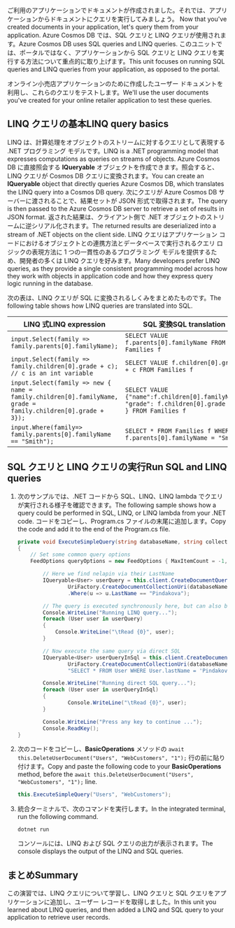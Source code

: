 <span data-ttu-id="07810-101"><!--TODO: Explain how to do ExecuteNext (pages closer to SDK imp) vs ToList (continuation token)--> ご利用のアプリケーションでドキュメントが作成されました。それでは、アプリケーションからドキュメントにクエリを実行してみましょう。</span><span class="sxs-lookup"><span data-stu-id="07810-101"><!--TODO: Explain how to do ExecuteNext (pages closer to SDK imp) vs ToList (continuation token)--> Now that you've created documents in your application, let's query them from your application.</span></span> <span data-ttu-id="07810-102">Azure Cosmos DB では、SQL クエリと LINQ クエリが使用されます。</span><span class="sxs-lookup"><span data-stu-id="07810-102">Azure Cosmos DB uses SQL queries and LINQ queries.</span></span> <span data-ttu-id="07810-103">このユニットでは、ポータルではなく、アプリケーションから SQL クエリと LINQ クエリを実行する方法について重点的に取り上げます。</span><span class="sxs-lookup"><span data-stu-id="07810-103">This unit focuses on running SQL queries and LINQ queries from your application, as opposed to the portal.</span></span>

<span data-ttu-id="07810-104">オンライン小売店アプリケーションのために作成したユーザー ドキュメントを利用し、これらのクエリをテストします。</span><span class="sxs-lookup"><span data-stu-id="07810-104">We'll use the user documents you've created for your online retailer application to test these queries.</span></span>

## <a name="linq-query-basics"></a><span data-ttu-id="07810-105">LINQ クエリの基本</span><span class="sxs-lookup"><span data-stu-id="07810-105">LINQ query basics</span></span>

<span data-ttu-id="07810-106">LINQ は、計算処理をオブジェクトのストリームに対するクエリとして表現する .NET プログラミング モデルです。</span><span class="sxs-lookup"><span data-stu-id="07810-106">LINQ is a .NET programming model that expresses computations as queries on streams of objects.</span></span> <span data-ttu-id="07810-107">Azure Cosmos DB に直接照会する **IQueryable** オブジェクトを作成できます。照会すると、LINQ クエリが Cosmos DB クエリに変換されます。</span><span class="sxs-lookup"><span data-stu-id="07810-107">You can create an **IQueryable** object that directly queries Azure Cosmos DB, which translates the LINQ query into a Cosmos DB query.</span></span> <span data-ttu-id="07810-108">次にクエリが Azure Cosmos DB サーバーに渡されることで、結果セットが JSON 形式で取得されます。</span><span class="sxs-lookup"><span data-stu-id="07810-108">The query is then passed to the Azure Cosmos DB server to retrieve a set of results in JSON format.</span></span> <span data-ttu-id="07810-109">返された結果は、クライアント側で .NET オブジェクトのストリームに逆シリアル化されます。</span><span class="sxs-lookup"><span data-stu-id="07810-109">The returned results are deserialized into a stream of .NET objects on the client side.</span></span> <span data-ttu-id="07810-110">LINQ クエリはアプリケーション コードにおけるオブジェクトとの連携方法とデータベースで実行されるクエリ ロジックの表現方法に 1 つの一貫性のあるプログラミング モデルを提供するため、開発者の多くは LINQ クエリを好みます。</span><span class="sxs-lookup"><span data-stu-id="07810-110">Many developers prefer LINQ queries, as they provide a single consistent programming model across how they work with objects in application code and how they express query logic running in the database.</span></span>

<span data-ttu-id="07810-111">次の表は、LINQ クエリが SQL に変換されるしくみをまとめたものです。</span><span class="sxs-lookup"><span data-stu-id="07810-111">The following table shows how LINQ queries are translated into SQL.</span></span>

| <span data-ttu-id="07810-112">LINQ 式</span><span class="sxs-lookup"><span data-stu-id="07810-112">LINQ expression</span></span> | <span data-ttu-id="07810-113">SQL 変換</span><span class="sxs-lookup"><span data-stu-id="07810-113">SQL translation</span></span> |
|---|---|
| `input.Select(family => family.parents[0].familyName);`| `SELECT VALUE f.parents[0].familyName FROM Families f` |
|`input.Select(family => family.children[0].grade + c); // c is an int variable` | `SELECT VALUE f.children[0].grade + c FROM Families f` |
|`input.Select(family => new { name = family.children[0].familyName, grade = family.children[0].grade + 3});`| `SELECT VALUE {"name":f.children[0].familyName, "grade": f.children[0].grade + 3 } FROM Families f`|
|`input.Where(family=> family.parents[0].familyName == "Smith");`|`SELECT * FROM Families f WHERE f.parents[0].familyName = "Smith"`|

## <a name="run-sql-and-linq-queries"></a><span data-ttu-id="07810-114">SQL クエリと LINQ クエリの実行</span><span class="sxs-lookup"><span data-stu-id="07810-114">Run SQL and LINQ queries</span></span>

1. <span data-ttu-id="07810-115">次のサンプルでは、.NET コードから SQL、LINQ、LINQ lambda でクエリが実行される様子を確認できます。</span><span class="sxs-lookup"><span data-stu-id="07810-115">The following sample shows how a query could be performed in SQL, LINQ, or LINQ lambda from your .NET code.</span></span> <span data-ttu-id="07810-116">コードをコピーし、Program.cs ファイルの末尾に追加します。</span><span class="sxs-lookup"><span data-stu-id="07810-116">Copy the code and add it to the end of the Program.cs file.</span></span>

    ```csharp
    private void ExecuteSimpleQuery(string databaseName, string collectionName)
    {
        // Set some common query options
        FeedOptions queryOptions = new FeedOptions { MaxItemCount = -1, EnableCrossPartitionQuery = true };
    
            // Here we find nelapin via their LastName
            IQueryable<User> userQuery = this.client.CreateDocumentQuery<User>(
                    UriFactory.CreateDocumentCollectionUri(databaseName, collectionName), queryOptions)
                    .Where(u => u.LastName == "Pindakova");
    
            // The query is executed synchronously here, but can also be executed asynchronously via the IDocumentQuery<T> interface
            Console.WriteLine("Running LINQ query...");
            foreach (User user in userQuery)
            {
                Console.WriteLine("\tRead {0}", user);
            }
    
            // Now execute the same query via direct SQL
            IQueryable<User> userQueryInSql = this.client.CreateDocumentQuery<User>(
                    UriFactory.CreateDocumentCollectionUri(databaseName, collectionName), 
                    "SELECT * FROM User WHERE User.lastName = 'Pindakova'", queryOptions );
    
            Console.WriteLine("Running direct SQL query...");
            foreach (User user in userQueryInSql)
            {
                    Console.WriteLine("\tRead {0}", user);
            }
    
            Console.WriteLine("Press any key to continue ...");
            Console.ReadKey();
    }
    ```

1. <span data-ttu-id="07810-117">次のコードをコピーし、**BasicOperations** メソッドの `await this.DeleteUserDocument("Users", "WebCustomers", "1");` 行の前に貼り付けます。</span><span class="sxs-lookup"><span data-stu-id="07810-117">Copy and paste the following code to your **BasicOperations** method, before the `await this.DeleteUserDocument("Users", "WebCustomers", "1");` line.</span></span>

    ```csharp
    this.ExecuteSimpleQuery("Users", "WebCustomers");
    ```

1. <span data-ttu-id="07810-118">統合ターミナルで、次のコマンドを実行します。</span><span class="sxs-lookup"><span data-stu-id="07810-118">In the integrated terminal, run the following command.</span></span>
    
    ```
    dotnet run
    ```

    <span data-ttu-id="07810-119">コンソールには、LINQ および SQL クエリの出力が表示されます。</span><span class="sxs-lookup"><span data-stu-id="07810-119">The console displays the output of the LINQ and SQL queries.</span></span>

## <a name="summary"></a><span data-ttu-id="07810-120">まとめ</span><span class="sxs-lookup"><span data-stu-id="07810-120">Summary</span></span>

<span data-ttu-id="07810-121">この演習では、LINQ クエリについて学習し、LINQ クエリと SQL クエリをアプリケーションに追加し、ユーザー レコードを取得しました。</span><span class="sxs-lookup"><span data-stu-id="07810-121">In this unit you learned about LINQ queries, and then added a LINQ and SQL query to your application to retrieve user records.</span></span>